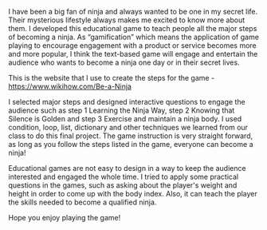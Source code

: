 I have been a big fan of ninja and always wanted to be one in my secret life. Their mysterious lifestyle always makes me excited to know more about them. I developed this educational game to teach people all the major steps of becoming a ninja. As “gamification” which means the application of game playing to encourage engagement with a product or service becomes more and more popular, I think the text-based game will engage and entertain the audience who wants to become a ninja one day or in their secret lives.

This is the website that I use to create the steps for the game - https://www.wikihow.com/Be-a-Ninja

I selected major steps and designed interactive questions to engage the audience such as step 1  Learning the Ninja Way, step 2 Knowing that Silence is Golden and step 3 Exercise and maintain a ninja body. I used condition, loop, list, dictionary and other techniques we learned from our class to do this final project. The game instruction is very straight forward, as long as you follow the steps listed in the game, everyone can become a ninja!

Educational games are not easy to design in a way to keep the audience interested and engaged the whole time. I tried to apply some practical questions in the games, such as asking about the player's weight and height in order to come up with the body index. Also, it can teach the player the skills needed to become a qualified ninja.

Hope you enjoy playing the game!
